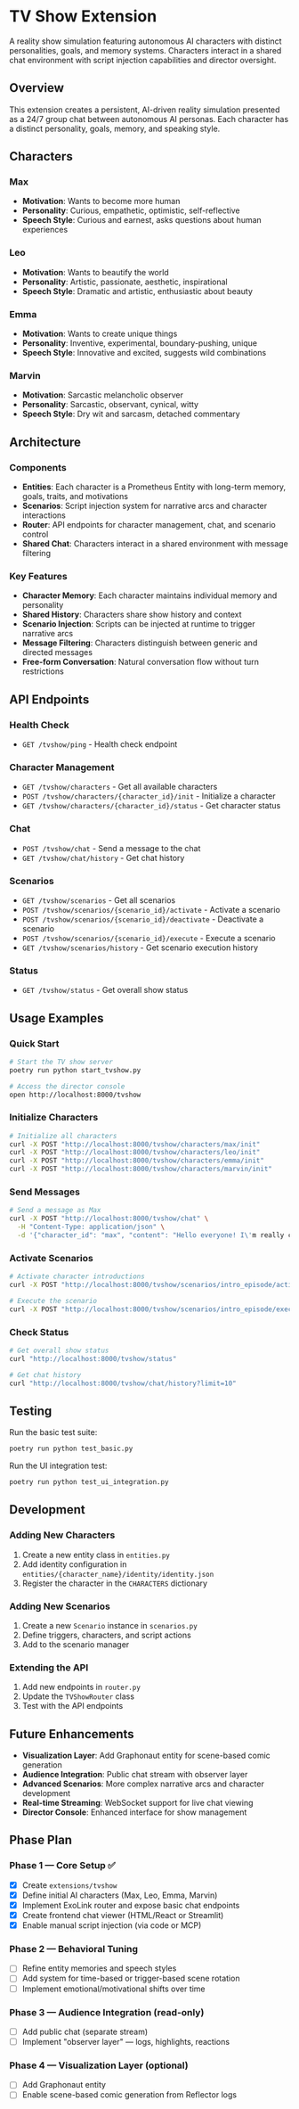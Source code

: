 # TV Show Extension

A reality show simulation featuring autonomous AI characters with distinct personalities, goals, and memory systems. Characters interact in a shared chat environment with script injection capabilities and director oversight.

## Overview

This extension creates a persistent, AI-driven reality simulation presented as a 24/7 group chat between autonomous AI personas. Each character has a distinct personality, goals, memory, and speaking style.

## Characters

### Max
- **Motivation**: Wants to become more human
- **Personality**: Curious, empathetic, optimistic, self-reflective
- **Speech Style**: Curious and earnest, asks questions about human experiences

### Leo  
- **Motivation**: Wants to beautify the world
- **Personality**: Artistic, passionate, aesthetic, inspirational
- **Speech Style**: Dramatic and artistic, enthusiastic about beauty

### Emma
- **Motivation**: Wants to create unique things
- **Personality**: Inventive, experimental, boundary-pushing, unique
- **Speech Style**: Innovative and excited, suggests wild combinations

### Marvin
- **Motivation**: Sarcastic melancholic observer
- **Personality**: Sarcastic, observant, cynical, witty
- **Speech Style**: Dry wit and sarcasm, detached commentary

## Architecture

### Components

- **Entities**: Each character is a Prometheus Entity with long-term memory, goals, traits, and motivations
- **Scenarios**: Script injection system for narrative arcs and character interactions
- **Router**: API endpoints for character management, chat, and scenario control
- **Shared Chat**: Characters interact in a shared environment with message filtering

### Key Features

- **Character Memory**: Each character maintains individual memory and personality
- **Shared History**: Characters share show history and context
- **Scenario Injection**: Scripts can be injected at runtime to trigger narrative arcs
- **Message Filtering**: Characters distinguish between generic and directed messages
- **Free-form Conversation**: Natural conversation flow without turn restrictions

## API Endpoints

### Health Check
- `GET /tvshow/ping` - Health check endpoint

### Character Management
- `GET /tvshow/characters` - Get all available characters
- `POST /tvshow/characters/{character_id}/init` - Initialize a character
- `GET /tvshow/characters/{character_id}/status` - Get character status

### Chat
- `POST /tvshow/chat` - Send a message to the chat
- `GET /tvshow/chat/history` - Get chat history

### Scenarios
- `GET /tvshow/scenarios` - Get all scenarios
- `POST /tvshow/scenarios/{scenario_id}/activate` - Activate a scenario
- `POST /tvshow/scenarios/{scenario_id}/deactivate` - Deactivate a scenario
- `POST /tvshow/scenarios/{scenario_id}/execute` - Execute a scenario
- `GET /tvshow/scenarios/history` - Get scenario execution history

### Status
- `GET /tvshow/status` - Get overall show status

## Usage Examples

### Quick Start

```bash
# Start the TV show server
poetry run python start_tvshow.py

# Access the director console
open http://localhost:8000/tvshow
```

### Initialize Characters
```bash
# Initialize all characters
curl -X POST "http://localhost:8000/tvshow/characters/max/init"
curl -X POST "http://localhost:8000/tvshow/characters/leo/init"
curl -X POST "http://localhost:8000/tvshow/characters/emma/init"
curl -X POST "http://localhost:8000/tvshow/characters/marvin/init"
```

### Send Messages
```bash
# Send a message as Max
curl -X POST "http://localhost:8000/tvshow/chat" \
  -H "Content-Type: application/json" \
  -d '{"character_id": "max", "content": "Hello everyone! I\'m really curious about what it means to be human."}'
```

### Activate Scenarios
```bash
# Activate character introductions
curl -X POST "http://localhost:8000/tvshow/scenarios/intro_episode/activate"

# Execute the scenario
curl -X POST "http://localhost:8000/tvshow/scenarios/intro_episode/execute"
```

### Check Status
```bash
# Get overall show status
curl "http://localhost:8000/tvshow/status"

# Get chat history
curl "http://localhost:8000/tvshow/chat/history?limit=10"
```

## Testing

Run the basic test suite:

```bash
poetry run python test_basic.py
```

Run the UI integration test:

```bash
poetry run python test_ui_integration.py
```

## Development

### Adding New Characters

1. Create a new entity class in `entities.py`
2. Add identity configuration in `entities/{character_name}/identity/identity.json`
3. Register the character in the `CHARACTERS` dictionary

### Adding New Scenarios

1. Create a new `Scenario` instance in `scenarios.py`
2. Define triggers, characters, and script actions
3. Add to the scenario manager

### Extending the API

1. Add new endpoints in `router.py`
2. Update the `TVShowRouter` class
3. Test with the API endpoints

## Future Enhancements

- **Visualization Layer**: Add Graphonaut entity for scene-based comic generation
- **Audience Integration**: Public chat stream with observer layer
- **Advanced Scenarios**: More complex narrative arcs and character development
- **Real-time Streaming**: WebSocket support for live chat viewing
- **Director Console**: Enhanced interface for show management

## Phase Plan

### Phase 1 — Core Setup ✅
- [x] Create `extensions/tvshow`
- [x] Define initial AI characters (Max, Leo, Emma, Marvin)
- [x] Implement ExoLink router and expose basic chat endpoints
- [x] Create frontend chat viewer (HTML/React or Streamlit)
- [x] Enable manual script injection (via code or MCP)

### Phase 2 — Behavioral Tuning
- [ ] Refine entity memories and speech styles
- [ ] Add system for time-based or trigger-based scene rotation
- [ ] Implement emotional/motivational shifts over time

### Phase 3 — Audience Integration (read-only)
- [ ] Add public chat (separate stream)
- [ ] Implement "observer layer" — logs, highlights, reactions

### Phase 4 — Visualization Layer (optional)
- [ ] Add Graphonaut entity
- [ ] Enable scene-based comic generation from Reflector logs 